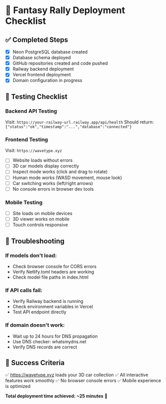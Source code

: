 # 🚀 Fantasy Rally Deployment Checklist

## ✅ Completed Steps
- [x] Neon PostgreSQL database created
- [x] Database schema deployed
- [x] GitHub repositories created and code pushed
- [x] Railway backend deployment
- [x] Vercel frontend deployment
- [x] Domain configuration in progress

## 🧪 Testing Checklist

### Backend API Testing
Visit: `https://your-railway-url.railway.app/api/health`
Should return: `{"status":"ok","timestamp":"...","database":"connected"}`

### Frontend Testing
Visit: `https://wavetype.xyz`
- [ ] Website loads without errors
- [ ] 3D car models display correctly
- [ ] Inspect mode works (click and drag to rotate)
- [ ] Human mode works (WASD movement, mouse look)
- [ ] Car switching works (left/right arrows)
- [ ] No console errors in browser dev tools

### Mobile Testing
- [ ] Site loads on mobile devices
- [ ] 3D viewer works on mobile
- [ ] Touch controls responsive

## 🔧 Troubleshooting

### If models don't load:
- Check browser console for CORS errors
- Verify Netlify.toml headers are working
- Check model file paths in index.html

### If API calls fail:
- Verify Railway backend is running
- Check environment variables in Vercel
- Test API endpoint directly

### If domain doesn't work:
- Wait up to 24 hours for DNS propagation
- Use DNS checker: whatsmydns.net
- Verify DNS records are correct

## 🎉 Success Criteria
✅ https://wavetype.xyz loads your 3D car collection
✅ All interactive features work smoothly
✅ No browser console errors
✅ Mobile experience is optimized

**Total deployment time achieved: ~25 minutes** 🚀
